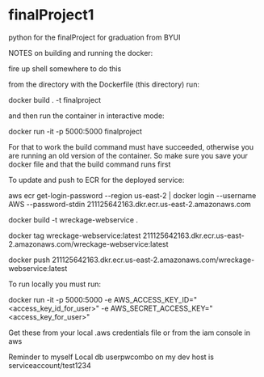 # finalProject1
python for the finalProject for graduation from BYUI


NOTES on building and running the docker:

fire up shell somewhere to do this

from the directory with the Dockerfile (this directory) run:

docker build . -t finalproject
 
and then run the container in interactive mode:

docker run -it -p 5000:5000 finalproject

For that to work the build command must have succeeded, otherwise you are running an old version of the container.  So make sure you save your docker file and that the build command runs first

To update and push to ECR for the deployed service:

 aws ecr get-login-password --region us-east-2 | docker login --username AWS --password-stdin 211125642163.dkr.ecr.us-east-2.amazonaws.com

 docker build -t wreckage-webservice . 

 docker tag wreckage-webservice:latest 211125642163.dkr.ecr.us-east-2.amazonaws.com/wreckage-webservice:latest

 docker push 211125642163.dkr.ecr.us-east-2.amazonaws.com/wreckage-webservice:latest 

To run locally you must run:

docker run -it -p 5000:5000 -e AWS_ACCESS_KEY_ID="<access_key_id_for_user>" -e AWS_SECRET_ACCESS_KEY="<access_key_for_user>"

Get these from your local .aws credentials file or from the iam console in aws

Reminder to myself Local db userpwcombo on my dev host is serviceaccount/test1234
